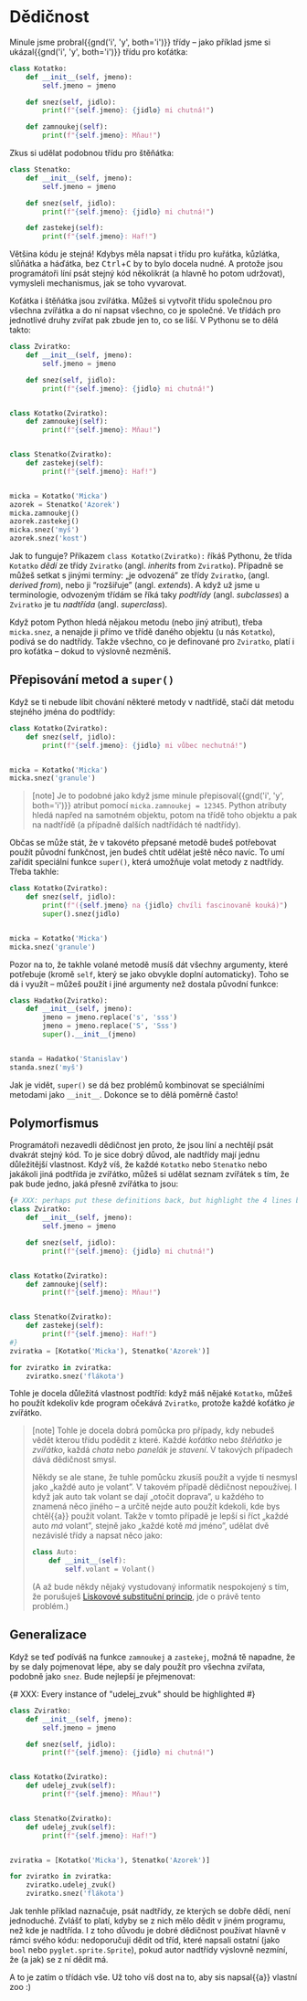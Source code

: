 # Dědičnost

Minule jsme probral{{gnd('i', 'y', both='i')}} třídy – jako příklad jsme si
ukázal{{gnd('i', 'y', both='i')}} třídu pro koťátka:

```python
class Kotatko:
    def __init__(self, jmeno):
        self.jmeno = jmeno

    def snez(self, jidlo):
        print(f"{self.jmeno}: {jidlo} mi chutná!")

    def zamnoukej(self):
        print(f"{self.jmeno}: Mňau!")
```

Zkus si udělat podobnou třídu pro štěňátka:

```python
class Stenatko:
    def __init__(self, jmeno):
        self.jmeno = jmeno

    def snez(self, jidlo):
        print(f"{self.jmeno}: {jidlo} mi chutná!")

    def zastekej(self):
        print(f"{self.jmeno}: Haf!")
```

Většina kódu je stejná!
Kdybys měla napsat i třídu pro kuřátka, kůzlátka,
slůňátka a háďátka, bez <kbd>Ctrl</kbd>+<kbd>C</kbd> by to bylo docela nudné.
A protože jsou programátoři líní psát stejný kód
několikrát (a hlavně ho potom udržovat), vymysleli
mechanismus, jak se toho vyvarovat.

Koťátka i štěňátka jsou zvířátka.
Můžeš si vytvořit třídu společnou pro všechna
zvířátka a do ní napsat všechno, co je společné.
Ve třídách pro jednotlivé druhy zvířat pak zbude jen to, co se liší.
V Pythonu se to dělá takto:

```python
class Zviratko:
    def __init__(self, jmeno):
        self.jmeno = jmeno

    def snez(self, jidlo):
        print(f"{self.jmeno}: {jidlo} mi chutná!")


class Kotatko(Zviratko):
    def zamnoukej(self):
        print(f"{self.jmeno}: Mňau!")


class Stenatko(Zviratko):
    def zastekej(self):
        print(f"{self.jmeno}: Haf!")


micka = Kotatko('Micka')
azorek = Stenatko('Azorek')
micka.zamnoukej()
azorek.zastekej()
micka.snez('myš')
azorek.snez('kost')
```

Jak to funguje?
Příkazem `class Kotatko(Zviratko):`
říkáš Pythonu, že třída `Kotatko`
*dědí* ze třídy `Zviratko`
(angl. *inherits* from `Zviratko`).
Případně se můžeš setkat s jinými termíny:
„je odvozená” ze třídy `Zviratko`,
(angl. *derived from*),
nebo ji “rozšiřuje” (angl. *extends*).
A když už jsme u terminologie, odvozeným třídám se
říká taky *podtřídy* (angl. *subclasses*)
a `Zviratko` je tu *nadtřída*
(angl. *superclass*).

Když potom Python hledá nějakou metodu
(nebo jiný atribut), třeba `micka.snez`,
a nenajde ji přímo ve třídě daného objektu (u nás
`Kotatko`), podívá se do nadtřídy.
Takže všechno, co je definované pro
`Zviratko`, platí i pro koťátka – dokud to výslovně nezměníš.


## Přepisování metod a `super()`

Když se ti nebude líbit chování některé metody
v nadtřídě, stačí dát metodu stejného jména do
podtřídy:

```python
class Kotatko(Zviratko):
    def snez(self, jidlo):
        print(f"{self.jmeno}: {jidlo} mi vůbec nechutná!")


micka = Kotatko('Micka')
micka.snez('granule')
```

> [note]
> Je to podobné jako když jsme minule přepisoval{{gnd('i', 'y', both='i')}}
> atribut pomocí `micka.zamnoukej = 12345`.
> Python atributy hledá napřed na samotném objektu,
> potom na třídě toho objektu a pak na nadtřídě
> (a případně dalších nadtřídách té nadtřídy).

Občas se může stát, že v takovéto přepsané metodě budeš
potřebovat použít původní funkčnost, jen budeš chtít udělat ještě něco navíc.
To umí zařídit speciální funkce `super()`,
která umožňuje volat metody z nadtřídy.
Třeba takhle:

```python
class Kotatko(Zviratko):
    def snez(self, jidlo):
        print(f"({self.jmeno} na {jidlo} chvíli fascinovaně kouká)")
        super().snez(jidlo)


micka = Kotatko('Micka')
micka.snez('granule')
```

Pozor na to, že takhle volané metodě musíš dát všechny
argumenty, které potřebuje (kromě `self`,
který se jako obvykle doplní automaticky).
Toho se dá i využít – můžeš použít i jiné argumenty
než dostala původní funkce:

```python
class Hadatko(Zviratko):
    def __init__(self, jmeno):
        jmeno = jmeno.replace('s', 'sss')
        jmeno = jmeno.replace('S', 'Sss')
        super().__init__(jmeno)


standa = Hadatko('Stanislav')
standa.snez('myš')
```

Jak je vidět, `super()` se dá bez problémů
kombinovat se speciálními metodami jako `__init__`.
Dokonce se to dělá poměrně často!


## Polymorfismus

Programátoři nezavedli dědičnost jen proto, že jsou
líní a nechtějí psát dvakrát stejný kód.
To je sice dobrý důvod, ale nadtřídy mají jednu
důležitější vlastnost. Když víš, že každé
`Kotatko` nebo `Stenatko`
nebo jakákoli jiná podtřída je zvířátko,
můžeš si udělat seznam zvířátek s tím,
že pak bude jedno, jaká přesně zvířátka to jsou:

```python
{# XXX: perhaps put these definitions back, but highlight the 4 lines below?
class Zviratko:
    def __init__(self, jmeno):
        self.jmeno = jmeno

    def snez(self, jidlo):
        print(f"{self.jmeno}: {jidlo} mi chutná!")


class Kotatko(Zviratko):
    def zamnoukej(self):
        print(f"{self.jmeno}: Mňau!")


class Stenatko(Zviratko):
    def zastekej(self):
        print(f"{self.jmeno}: Haf!")
#}
zviratka = [Kotatko('Micka'), Stenatko('Azorek')]

for zviratko in zviratka:
    zviratko.snez('flákota')
```

Tohle je docela důležitá vlastnost podtříd:
když máš nějaké `Kotatko`, můžeš ho použít
kdekoliv kde program očekává `Zviratko`,
protože každé koťátko *je* zvířátko.

> [note]
> Tohle je docela dobrá pomůcka pro případy, kdy nebudeš vědět
> kterou třídu podědit z které.
> Každé *koťátko* nebo *štěňátko*
> je *zvířátko*, každá *chata*
> nebo *panelák* je *stavení*.
> V takových případech dává dědičnost smysl.
>
> Někdy se ale stane, že tuhle pomůcku zkusíš použít a vyjde ti
> nesmysl jako „každé auto je volant”.
> V takovém případě dědičnost nepoužívej.
> I když jak auto tak volant se dají „otočit doprava”,
> u každého to znamená něco jiného – a určitě nejde auto
> použít kdekoli, kde bys chtěl{{a}} použít volant.
> Takže v tomto případě je lepší si říct „každé auto
> *má* volant”, stejně jako „každé kotě
> *má* jméno”, udělat dvě nezávislé třídy a napsat něco jako:
>
> ```python
> class Auto:
>     def __init__(self):
>         self.volant = Volant()
> ```
>
> (A až bude někdy nějaký vystudovaný informatik nespokojený
> s tím, že porušuješ
> [Liskovové substituční princip](https://en.wikipedia.org/wiki/Liskov_substitution_principle),
> jde o právě tento problém.)

## Generalizace

Když se teď podíváš na funkce `zamnoukej`
a `zastekej`, možná tě napadne, že by se
daly pojmenovat lépe, aby se daly použít pro všechna
zvířata, podobně jako `snez`.
Bude nejlepší je přejmenovat:


{# XXX: Every instance of "udelej_zvuk" should be highlighted #}
```python
class Zviratko:
    def __init__(self, jmeno):
        self.jmeno = jmeno

    def snez(self, jidlo):
        print(f"{self.jmeno}: {jidlo} mi chutná!")


class Kotatko(Zviratko):
    def udelej_zvuk(self):
        print(f"{self.jmeno}: Mňau!")


class Stenatko(Zviratko):
    def udelej_zvuk(self):
        print(f"{self.jmeno}: Haf!")


zviratka = [Kotatko('Micka'), Stenatko('Azorek')]

for zviratko in zviratka:
    zviratko.udelej_zvuk()
    zviratko.snez('flákota')
```

Jak tenhle příklad naznačuje, psát nadtřídy, ze kterých se dobře dědí,
není jednoduché. Zvlášť to platí, kdyby se z nich mělo dědit v jiném
programu, než kde je nadtřída.
I z toho důvodu je dobré dědičnost používat hlavně v rámci svého kódu:
nedoporučuji dědit od tříd, které napsali ostatní (jako `bool` nebo
`pyglet.sprite.Sprite`), pokud autor nadtřídy výslovně nezmíní, že (a jak) se
z ní dědit má.

A to je zatím o třídách vše. Už toho víš dost na to,
aby sis napsal{{a}} vlastní zoo :)


